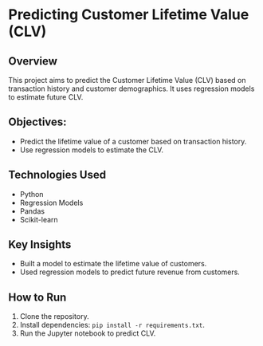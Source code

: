 # Predicting Customer Lifetime Value (CLV)

## Overview
This project aims to predict the Customer Lifetime Value (CLV) based on transaction history and customer demographics. It uses regression models to estimate future CLV.

## Objectives:
- Predict the lifetime value of a customer based on transaction history.
- Use regression models to estimate the CLV.

## Technologies Used
- Python
- Regression Models
- Pandas
- Scikit-learn

## Key Insights
- Built a model to estimate the lifetime value of customers.
- Used regression models to predict future revenue from customers.

## How to Run
1. Clone the repository.
2. Install dependencies: `pip install -r requirements.txt`.
3. Run the Jupyter notebook to predict CLV.
